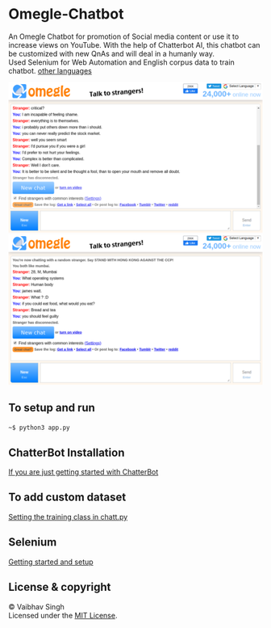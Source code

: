 # Omegle-Chatbot
An Omegle Chatbot for promotion of Social media content or use it to increase views on YouTube. With the help of Chatterbot AI, this chatbot can be customized with new QnAs and will deal in a humanly way.    
Used Selenium for Web Automation and English corpus data to train chatbot. [other languages](https://github.com/gunthercox/chatterbot-corpus/tree/master/chatterbot_corpus/data)
    
![](omg/saved2.png) 
![](omg/saved4.png)
## To setup and run
`~$ python3 app.py`
## ChatterBot Installation
[If you are just getting started with ChatterBot](https://chatterbot.readthedocs.io/en/stable/setup.html)
## To add custom dataset 
[Setting the training class in chatt.py](https://chatterbot.readthedocs.io/en/stable/training.html)
## Selenium
[Getting started and setup](https://selenium-python.readthedocs.io/)
## License & copyright
© Vaibhav Singh     
Licensed under the [MIT License](LICENSE).



